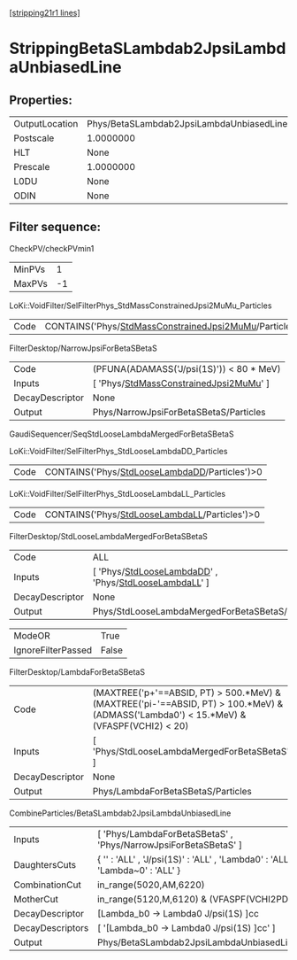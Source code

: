 [[stripping21r1 lines]](./stripping21r1-index)

# StrippingBetaSLambdab2JpsiLambdaUnbiasedLine

## Properties:

|                |                                                    |
|----------------|----------------------------------------------------|
| OutputLocation | Phys/BetaSLambdab2JpsiLambdaUnbiasedLine/Particles |
| Postscale      | 1.0000000                                          |
| HLT            | None                                               |
| Prescale       | 1.0000000                                          |
| L0DU           | None                                               |
| ODIN           | None                                               |

## Filter sequence:

CheckPV/checkPVmin1

|        |     |
|--------|-----|
| MinPVs | 1   |
| MaxPVs | -1  |

LoKi::VoidFilter/SelFilterPhys_StdMassConstrainedJpsi2MuMu_Particles

|      |                                                                                                                          |
|------|--------------------------------------------------------------------------------------------------------------------------|
| Code | CONTAINS('Phys/[StdMassConstrainedJpsi2MuMu](./stripping21r1-commonparticles-stdmassconstrainedjpsi2mumu)/Particles')\>0 |

FilterDesktop/NarrowJpsiForBetaSBetaS

|                 |                                                                                                         |
|-----------------|---------------------------------------------------------------------------------------------------------|
| Code            | (PFUNA(ADAMASS('J/psi(1S)')) \< 80 \* MeV)                                                              |
| Inputs          | [ 'Phys/[StdMassConstrainedJpsi2MuMu](./stripping21r1-commonparticles-stdmassconstrainedjpsi2mumu)' ] |
| DecayDescriptor | None                                                                                                    |
| Output          | Phys/NarrowJpsiForBetaSBetaS/Particles                                                                  |

GaudiSequencer/SeqStdLooseLambdaMergedForBetaSBetaS

LoKi::VoidFilter/SelFilterPhys_StdLooseLambdaDD_Particles

|      |                                                                                                    |
|------|----------------------------------------------------------------------------------------------------|
| Code | CONTAINS('Phys/[StdLooseLambdaDD](./stripping21r1-commonparticles-stdlooselambdadd)/Particles')\>0 |

LoKi::VoidFilter/SelFilterPhys_StdLooseLambdaLL_Particles

|      |                                                                                                    |
|------|----------------------------------------------------------------------------------------------------|
| Code | CONTAINS('Phys/[StdLooseLambdaLL](./stripping21r1-commonparticles-stdlooselambdall)/Particles')\>0 |

FilterDesktop/StdLooseLambdaMergedForBetaSBetaS

|                 |                                                                                                                                                                 |
|-----------------|-----------------------------------------------------------------------------------------------------------------------------------------------------------------|
| Code            | ALL                                                                                                                                                             |
| Inputs          | [ 'Phys/[StdLooseLambdaDD](./stripping21r1-commonparticles-stdlooselambdadd)' , 'Phys/[StdLooseLambdaLL](./stripping21r1-commonparticles-stdlooselambdall)' ] |
| DecayDescriptor | None                                                                                                                                                            |
| Output          | Phys/StdLooseLambdaMergedForBetaSBetaS/Particles                                                                                                                |

|                    |       |
|--------------------|-------|
| ModeOR             | True  |
| IgnoreFilterPassed | False |

FilterDesktop/LambdaForBetaSBetaS

|                 |                                                                                                                                              |
|-----------------|----------------------------------------------------------------------------------------------------------------------------------------------|
| Code            | (MAXTREE('p+'==ABSID, PT) \> 500.\*MeV) & (MAXTREE('pi-'==ABSID, PT) \> 100.\*MeV) & (ADMASS('Lambda0') \< 15.\*MeV) & (VFASPF(VCHI2) \< 20) |
| Inputs          | [ 'Phys/StdLooseLambdaMergedForBetaSBetaS' ]                                                                                               |
| DecayDescriptor | None                                                                                                                                         |
| Output          | Phys/LambdaForBetaSBetaS/Particles                                                                                                           |

CombineParticles/BetaSLambdab2JpsiLambdaUnbiasedLine

|                  |                                                                               |
|------------------|-------------------------------------------------------------------------------|
| Inputs           | [ 'Phys/LambdaForBetaSBetaS' , 'Phys/NarrowJpsiForBetaSBetaS' ]             |
| DaughtersCuts    | { '' : 'ALL' , 'J/psi(1S)' : 'ALL' , 'Lambda0' : 'ALL' , 'Lambda~0' : 'ALL' } |
| CombinationCut   | in_range(5020,AM,6220)                                                        |
| MotherCut        | in_range(5120,M,6120) & (VFASPF(VCHI2PDOF) \< 10)                             |
| DecayDescriptor  | [Lambda_b0 -\> Lambda0 J/psi(1S) ]cc                                        |
| DecayDescriptors | [ '[Lambda_b0 -\> Lambda0 J/psi(1S) ]cc' ]                                |
| Output           | Phys/BetaSLambdab2JpsiLambdaUnbiasedLine/Particles                            |
